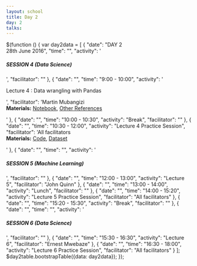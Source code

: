 ```yaml
---
layout: school
title: Day 2
day: 2
talks:
---
```

$(function () {
        var day2data = [
            {
                "date": "DAY 2 <br> 28th June 2016",
                "time": "",
                "activity": '<h5 class="text-center">SESSION 4 (Data Science)</h5>',
                "facilitator": ""
            },
            {
                "date": "",
                "time": "9:00 - 10:00",
                "activity": '<p class="text-warning">Lecture 4 : Data wrangling with Pandas</p>',
                "facilitator": 'Martin Mubangizi <br> <b>Materials:</b> <a href="#">Notebook</a>, <a href="#">Other References</p></a>'
            },
            {
                "date": "",
                "time": "10:00 - 10:30",
                "activity": "Break",
                "facilitator": ""
            },
            {
                "date": "",
                "time": "10:30 - 12:00",
                "activity": "Lecture 4 Practice Session",
                "facilitator": 'All facilitators <br> <b>Materials:</b> <a href="#">Code</a>, <a href="#">Dataset</p></a>'
            },
            {
                "date": "",
                "time": "",
                "activity": '<h5 class="text-center">SESSION 5 (Machine Learning)</h5>',
                "facilitator": ""
            },
            {
                "date": "",
                "time": "12:00 - 13:00",
                "activity": "Lecture 5",
                "facilitator": "John Quinn"
            },
            {
                "date": "",
                "time": "13:00 - 14:00",
                "activity": "Lunch",
                "facilitator": ""
            },
            {
                "date": "",
                "time": "14:00 - 15:20",
                "activity": "Lecture 5 Practice Session",
                "facilitator": "All facilitators"
            },
            {
                "date": "",
                "time": "15:20 - 15:30",
                "activity": "Break",
                "facilitator": ""
            },
            {
                "date": "",
                "time": "",
                "activity": '<h5 class="text-center">SESSION 6 (Data Science)</h5>',
                "facilitator": ""
            },
            {
                "date": "",
                "time": "15:30 - 16:30",
                "activity": "Lecture 6",
                "facilitator": "Ernest Mwebaze"
            },
            {
                "date": "",
                "time": "16:30 - 18:00",
                "activity": "Lecture 6 Practice Session",
                "facilitator": "All facilitators"
            }
        ];
        $day2table.bootstrapTable({data: day2data});
    });
